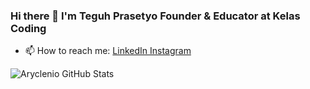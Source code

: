 ### Hi there 👋 I'm Teguh Prasetyo Founder & Educator at Kelas Coding

- 📫 How to reach me: <a target="_blank" href="https://www.linkedin.com/in/teguh-prasetyo-9a9bbb10a/">
  LinkedIn
  </a>
  <a target="_blank" href="https://www.instagram.com/andi_teguhprasetyo/">
  Instagram
  </a>

![Aryclenio GitHub Stats](https://github-readme-stats.vercel.app/api?username=teguhprasetyo03&show_icons=true)


<!--
**teguhprasetyo03/teguhprasetyo03** is a ✨ _special_ ✨ repository because its `README.md` (this file) appears on your GitHub profile.

Here are some ideas to get you started:

- 🔭 I’m currently working on ...
- 🌱 I’m currently learning ...
- 👯 I’m looking to collaborate on ...
- 🤔 I’m looking for help with ...
- 💬 Ask me about ...
- 😄 Pronouns: ...
- ⚡ Fun fact: ...
-->
